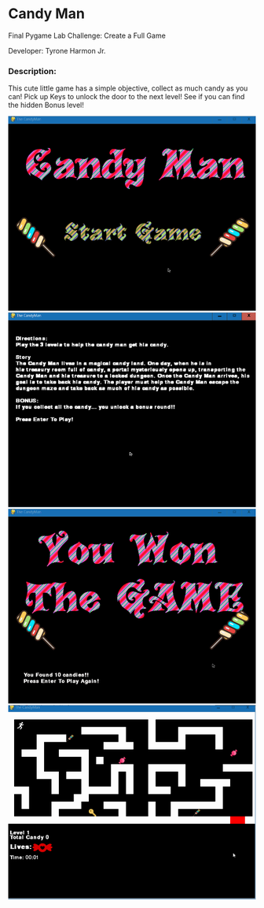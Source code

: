 # Candy Man 
Final Pygame Lab Challenge: Create a Full Game

Developer: Tyrone Harmon Jr. 

### Description: 

This cute little game has a simple objective, collect as much candy as you can! 
Pick up Keys to unlock the door to the next level!
See if you can find the hidden Bonus level!

<img src="https://github.com/tyrone8980/College_Programming/blob/master/ZMedia/candyman1.gif" alt="Candy1" title="Candy1" />
<img src="https://github.com/tyrone8980/College_Programming/blob/master/ZMedia/candyman2.gif" alt="Candy2" title="Candy2" />
<img src="https://github.com/tyrone8980/College_Programming/blob/master/ZMedia/candyman3.gif" alt="Candy3" title="Candy3" />
<img src="https://github.com/tyrone8980/College_Programming/blob/master/ZMedia/candyman4.gif" alt="Candy4" title="Candy4" />
